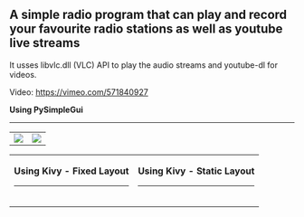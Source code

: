 <h2>A simple radio program that can play and record your favourite radio stations as well as youtube live streams </h2>

It usses libvlc.dll (VLC) API to play the audio streams and youtube-dl for videos.



Video: https://vimeo.com/571840927

<p>
<b>Using PySimpleGui</b><hr>
<table>
  <tr>
    <td><img src="https://i.gyazo.com/a50d63d8533242d7bc90cf14b3bdd771.png"></td>
    <td><img src="https://i.gyazo.com/854ef919857a89d9f18164e055c78787.png"></td>
  </tr>
</table>
</p>

<table border="0">
  <tr>
    <td><p>
<b>Using Kivy - Fixed Layout</b><hr>
<img src="https://i.gyazo.com/01594c9bfd29dafdd2b2c8dbe742a9d6.png" alt="">
</p></td>
    <td><p>
<b>Using Kivy - Static Layout</b><hr>
<img src="https://i.gyazo.com/ef81ac96db41f2fd2aec70b8dfc6a8ba.png" alt="">
</p></td>
</tr>
</table>
